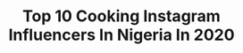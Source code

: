 ---
title: Top 10 Cooking Instagram Influencers In Nigeria In 2020
description: >-
  Find top cooking Instagram influencers in Nigeria in 2020. Most popular hashtags: #cookingathome #lockdown #breakfastinbed #home.
platform: Instagram
profiles:
  - username: "naija_foodie"
    fullname: >-
      💥No.1 Nigerian Food  𝐇𝐔𝐁!
    location: "Nigeria"
    followers: 187952
    engagement: 107
    commentsToLikes: 0.025026
    id: ck8tct2040kex0j78vv5haasn
    verified: false
    hashtags: "#foodgasm, #breakfastinspiration, #tbt, #dinnerinspiration"
  - username: "onyiibekeh"
    fullname: >-
      Onyii with a Double i, MD xx
    location: "Nigeria"
    followers: 33546
    engagement: 583
    commentsToLikes: 0.071868
    id: ck0u9a83z9b700i19gqg92ttw
    verified: false
    hashtags: "#tuesdayvibes, #fashionistagram, #home, #bluehair"
  - username: "thebillionairechef"
    fullname: >-
      Chef Eros #TheBillionaireChef
    location: "Nigeria"
    followers: 38557
    engagement: 241
    commentsToLikes: 0.067416
    id: ck5zwevyr60bw0i147q6al71j
    verified: false
    hashtags: "#newgoals, #chefsroll, #lockdown, #myerosrecipe"
  - username: "foodblogafrica"
    fullname: >-
      FOOD BLOG AFRICA
    location: "Nigeria"
    followers: 132234
    engagement: 31
    commentsToLikes: 0.023023
    id: ck13cnqwg19hk0i19kcz09o1k
    verified: false
    hashtags: "#basilfriedrice, #scrambledeggs, #goodmorning, #foodcoma"
  - username: "preciousokoye"
    fullname: >-
      PRECIOUS OKOYE
    location: "Nigeria"
    followers: 18090
    engagement: 640
    commentsToLikes: 0.096218
    id: ck15q0t2i0jvp0i19i0hj91yd
    verified: false
    hashtags: "#checkonneighbours, #livinginbondagebreakingfree, #privatehostess, #giversneverlack"
  - username: "sosho._"
    fullname: >-
      daniel oladele
    location: "Nigeria"
    followers: 6113
    engagement: 1902
    commentsToLikes: 0.083014
    id: ck6trj8x0zawo0j71p9l6px12
    verified: false
    hashtags: "#model, #instagram, #gains, #modeling"
  - username: "rebeccafabunmi_"
    fullname: >-
      Dark Horse
    location: "Nigeria"
    followers: 11270
    engagement: 2383
    commentsToLikes: 0.038706
    id: ck5bv9e2sj82h0i110ndg95f1
    verified: false
    hashtags: "#bopdaddy"
  - username: "thekashope"
    fullname: >-
      THE KASHOPE ⭐️
    location: "Nigeria"
    followers: 22919
    engagement: 771
    commentsToLikes: 0.059866
    id: ck5bz5lx3qhr70i113d9tg6mt
    verified: false
    hashtags: ""
  - username: "chhewang"
    fullname: >-
      CHHEWANG LAMA
    location: "Nigeria"
    followers: 43622
    engagement: 808
    commentsToLikes: 0.019952
    id: ck6uevrfztd010j71cwaggfy0
    verified: false
    hashtags: "#mama, #isolation, #lahure, #musician"
  - username: "yomi.visuals"
    fullname: >-
      FINE BOY PHOTOGRAPHER😎🇳🇬
    location: "Nigeria"
    followers: 10022
    engagement: 925
    commentsToLikes: 0.125689
    id: ck8t6bjezczgq0j78wjy57fs5
    verified: false
    hashtags: "#adire, #hijabmodel, #muslim, #gain"
---